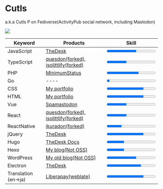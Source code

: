 # Cutls

a.k.a Cutls P on Fediverse(ActivityPub social network, including Mastodon)

<img src="https://github-readme-stats.vercel.app/api?username=cutls">

|  Keyword  |  Products  |  Skill  |
| ---- | ---- | ---- |
|  JavaScript  | [TheDesk](https://github.com/cutls/TheDesk) | <progress max="100" value="60">60</progress>  |
|  TypeScript  | [quesdon(forked)](https://github.com/cutls/quesdon), [isolittlify(forked)](https://github.com/cutls/isolittlify) |  <progress max="100" value="40">40</progress> |
|  PHP  | [MinimumStatus](https://github.com/cutls/MinimumStatus) |  <progress max="100" value="65">65</progress> |
|  Go  | ---- |  <progress max="100" value="5">5</progress> |
|  CSS  | [My portfolio](https://github.com/cutls/cutls.dev) |  <progress max="100" value="75">75</progress> |
|  HTML  | [My portfolio](https://github.com/cutls/cutls.dev) |  <progress max="100" value="75">75</progress> |
|  Vue  | [Spamastodon](https://github.com/cutls/Spamastodon) |  <progress max="100" value="40">40</progress> |
|  React  | [quesdon(forked)](https://github.com/cutls/quesdon), [isolittlify(forked)](https://github.com/cutls/isolittlify) |  <progress max="100" value="40">40</progress> |
|  ReactNative  | [ikuradon(forked)](https://github.com/cutls/ikuradon) |  <progress max="100" value="30">30</progress> |
|  jQuery  | [TheDesk](https://github.com/cutls/TheDesk) |  <progress max="100" value="75">75</progress> |
|  Hugo  | [TheDesk Docs](https://github.com/cutls/TheDeskDocs) |  <progress max="100" value="35">35</progress> |
|  Hexo  | [My blog(Not OSS)](https://blog.cutls.com) |  <progress max="100" value="35">35</progress> |
|  WordPress  | [My old blog(Not OSS)](https://code.cutls.com) |  <progress max="100" value="60">60</progress> |
|  Electron  | [TheDesk](https://github.com/cutls/TheDesk) |  <progress max="100" value="70">70</progress> |
|  Translation (en->ja)  | [Liberapay(weblate)](https://hosted.weblate.org/projects/liberapay/core/ja/) |  <progress max="100" value="75">75</progress> |
